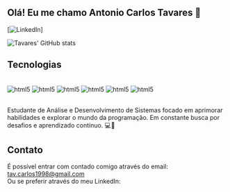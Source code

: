 ## Olá! Eu me chamo Antonio Carlos Tavares 👋

[![LinkedIn](https://img.shields.io/badge/LinkedIn-0077B5?style=for-the-badge&logo=linkedin&logoColor=white)]

![Tavares' GitHub stats](https://github-readme-stats.vercel.app/api?username=TavCarlos&show_icons=true&theme=tokyonight)

## Tecnologias

<div style="display: inline_block"><br/>
<img align="center" alt="html5" src="https://img.shields.io/badge/Java-ED8B00?style=for-the-badge&logo=openjdk&logoColor=white">
  
<img align="center" alt="html5" src="https://img.shields.io/badge/Spring-6DB33F?style=for-the-badge&logo=spring&logoColor=white">
<img align="center" alt="html5" src="https://img.shields.io/badge/Hibernate-59666C?style=for-the-badge&logo=Hibernate&logoColor=white">
<img align="center" alt="html5" src="https://img.shields.io/badge/HTML5-E34F26?style=for-the-badge&logo=html5&logoColor=white">
<img align="center" alt="html5" src="https://img.shields.io/badge/CSS3-1572B6?style=for-the-badge&logo=css3&logoColor=white">
<img align="center" alt="html5" src="https://img.shields.io/badge/MySQL-00000F?style=for-the-badge&logo=mysql&logoColor=white">
</div><br/>

Estudante de Análise e Desenvolvimento de Sistemas focado em aprimorar habilidades e explorar o mundo da programação. Em constante busca por desafios e aprendizado contínuo. 💻🚀

## Contato
É possível entrar com contado comigo através do email: tav.carlos1998@gmail.com<br/>
Ou se preferir através do meu LinkedIn: 
